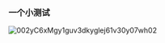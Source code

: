 ### 一个小测试
![002yC6xMgy1guv3dkyglej61v30y07wh02](https://github.com/XUZISHENG-G/XUZISHENG.github.io/assets/174458405/0552f9f9-dbbd-4650-9d14-ca4e77cecce8)
